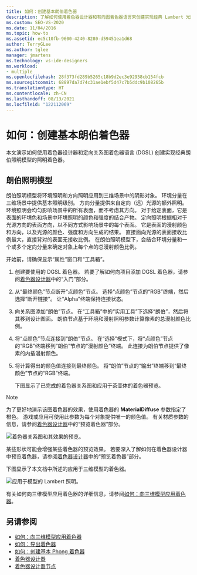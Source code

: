 ```yaml
---
title: 如何：创建基本朗伯着色器
description: 了解如何使用着色器设计器和有向图着色器语言来创建实现经典 Lambert 光照模型的光照着色器。
ms.custom: SEO-VS-2020
ms.date: 11/04/2016
ms.topic: how-to
ms.assetid: ec5c10fb-9600-4240-8280-d59451ea1d68
author: TerryGLee
ms.author: tglee
manager: jmartens
ms.technology: vs-ide-designers
ms.workload:
- multiple
ms.openlocfilehash: 28f373fd289b5265c18b9d2ec3e92958cb154fcb
ms.sourcegitcommit: 68897da7d74c31ae1ebf5d47c7b5ddc9b108265b
ms.translationtype: HT
ms.contentlocale: zh-CN
ms.lasthandoff: 08/13/2021
ms.locfileid: "122112069"
---
```

# <a name="how-to-create-a-basic-lambert-shader"></a>如何：创建基本朗伯着色器

本文演示如何使用着色器设计器和定向关系图着色器语言 (DGSL) 创建实现经典朗伯照明模型的照明着色器。

## <a name="the-lambert-lighting-model"></a>朗伯照明模型

朗伯照明模型将环境照明和方向照明应用到三维场景中的阴影对象。 环境分量在三维场景中提供基本照明级别。 方向分量提供来自定向（远）光源的额外照明。 环境照明会均匀影响场景中的所有表面，而不考虑其方向。 对于给定表面，它是表面的环境色和场景中环境照明的颜色和强度的结合产物。 定向照明根据相对于光源方向的表面方向，以不同方式影响场景中的每个表面。 它是表面的漫射颜色和方向，以及光源的颜色、强度和方向生成的结果。 直接面向光源的表面接收比例最大，直接背对的表面无接收比例。 在朗伯照明模型下，会结合环境分量和一个或多个定向分量来确定对象上每个点的总漫射颜色比例。

开始前，请确保显示“属性”窗口和“工具箱”。

1. 创建要使用的 DGSL 着色器。 若要了解如何向项目添加 DGSL 着色器，请参阅[着色器设计器](../designers/shader-designer.md)中的“入门”部分。

2. 从“最终颜色”节点断开“点颜色”节点。 选择“点颜色”节点的“RGB”终端，然后选择“断开链接”。 让“Alpha”终端保持连接状态。

3. 向关系图添加“朗伯”节点。 在“工具箱”中的“实用工具”下选择“朗伯”，然后将其移到设计图面。 朗伯节点基于环境和漫射照明参数计算像素的总漫射颜色比例。

4. 将“点颜色”节点连接到“朗伯”节点。 在“选择”模式下，将“点颜色”节点的“RGB”终端移到“朗伯”节点的“漫射颜色”终端。 此连接为朗伯节点提供了像素的内插漫射颜色。

5. 将计算得出的颜色值连接到最终颜色。 将“朗伯”节点的“输出”终端移到“最终颜色”节点的“RGB”终端。

   下图显示了已完成的着色器关系图和应用于茶壶体的着色器预览。

> [!NOTE]
> 为了更好地演示该图着色器的效果，使用着色器的 **MaterialDiffuse** 参数指定了橙色。 游戏或应用可使用此参数为每个对象提供唯一的颜色值。 有关材质参数的信息，请参阅[着色器设计器](../designers/shader-designer.md)中的“预览着色器”部分。

![着色器关系图和其效果的预览。](../designers/media/digit-lambert-effect-graph.png)

某些形状可能会增强某些着色器的预览效果。 若要深入了解如何在着色器设计器中预览着色器，请参阅[着色器设计器](../designers/shader-designer.md)中的“预览着色器”部分。

下图显示了本文档中所述的应用于三维模型的着色器。

![应用于模型的 Lambert 照明。](../designers/media/digit-lambert-effect-result.png)

有关如何向三维模型应用着色器的详细信息，请参阅[如何：向三维模型应用着色器](../designers/how-to-apply-a-shader-to-a-3-d-model.md)。

## <a name="see-also"></a>另请参阅

- [如何：向三维模型应用着色器](../designers/how-to-apply-a-shader-to-a-3-d-model.md)
- [如何：导出着色器](../designers/how-to-export-a-shader.md)
- [如何：创建基本 Phong 着色器](../designers/how-to-create-a-basic-phong-shader.md)
- [着色器设计器](../designers/shader-designer.md)
- [着色器设计器节点](../designers/shader-designer-nodes.md)
